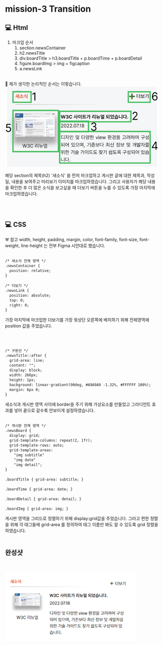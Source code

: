 # mission-3 Transition
## 💻 Html
1. 마크업 순서  
    1. section.newsContainer
    2. h2.newsTitle
    3. div.boardTitle > h3.boardTitle + p.boardTime + p.boardDetail
    4. figure.boardImg > img + figcaption
    5. a.newsLink
<br>
🔻 제가 생각한 논리적인 순서는 이렇습니다.
<br>
<img src="./images/논리적인순서.png">

해당 section의 제목(h2) '새소식' 을 먼저 마크업하고 게시판 글에 대한 제목과, 작성일, 내용을 보여주고 미리보기 이미지를 마크업하였습니다.
그리고 사용자가 해당 내용을 확인한 후 더 많은 소식을 보고싶을 때 더보기 버튼을 누를 수 있도록 가장 마지막에 마크업하였습니다.
<br>

<br>
<br>

## 💻 CSS
⚒️ 참고 width, height, padding, margin, color, font-family, font-size, font-weight, line-height 는 전부 Figma 시안대로 했습니다.
<br>
<br>

```
/* 새소식 전체 영역 */
.newsContainer {
  position: relative;
}

/* 더보기 */
.newsLink {
  position: absolute;
  top: 0;
  right: 0;
}
```
가장 마지막에 마크업한 더보기를 가장 윗상단 오른쪽에 배치하기 위해 전체영역에 position 값을 주었습니다.

<br>
<br>

```
/* 구분선 */
.newsTitle::after {
  grid-area: line;
  content: "";
  display: block;
  width: 266px;
  height: 1px;
  background: linear-gradient(90deg, #A9A9A9 -1.32%, #FFFFFF 100%);
  margin: 6px 0;
}
```
새소식과 게시판 영역 사이에 border을 주기 위해 가상요소를 만들었고 그라디언트 효과를 넣어 끝으로 갈수록 안보이게 설정하였습니다.
<br>
<br>

```
/* 게시판 전체 영역 */
.newsBoard {
  display: grid;
  grid-template-columns: repeat(2, 1fr);
  grid-template-rows: auto;
  grid-template-areas:
    "img subtitle"
    "img date"
    "img detail";
}

.boardTitle { grid-area: subtitle; }

.boardTime { grid-area: date; }

.boardDetail { grid-area: detail; }

.boardImg { grid-area: img; }
```
게시판 영역을 그리드로 정렬하기 위해 display:grid값을 주었습니다. 그러고 편한 정렬을 위해 각 태그들에 grid-area 를 정의하여 태그 이름만 봐도 알 수 있도록 grid 정렬을 하였습니다.
<br>
<br>

## 완성샷

<br>
<br>
<img src="./images/완성샷.png">
